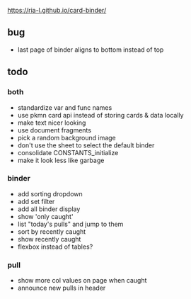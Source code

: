 https://ria-l.github.io/card-binder/

## bug

- last page of binder aligns to bottom instead of top

## todo

### both

- standardize var and func names
- use pkmn card api instead of storing cards & data locally
- make text nicer looking
- use document fragments
- pick a random background image
- don't use the sheet to select the default binder
- consolidate CONSTANTS_initialize
- make it look less like garbage

### binder

- add sorting dropdown
- add set filter
- add all binder display
- show 'only caught'
- list "today's pulls" and jump to them
- sort by recently caught
- show recently caught
- flexbox instead of tables?

### pull

- show more col values on page when caught
- announce new pulls in header
